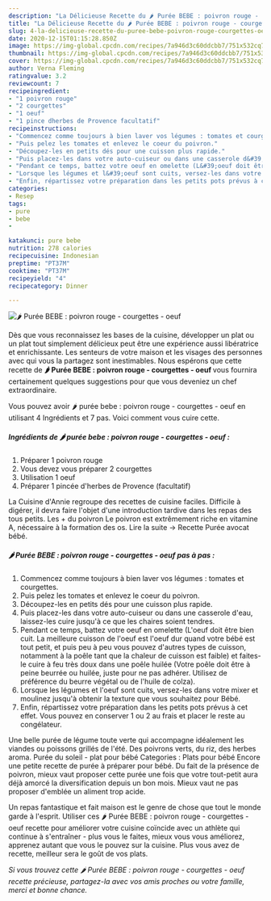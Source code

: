 ```yaml
---
description: "La Délicieuse Recette du 🌶 Purée BEBE : poivron rouge - courgettes - oeuf"
title: "La Délicieuse Recette du 🌶 Purée BEBE : poivron rouge - courgettes - oeuf"
slug: 4-la-delicieuse-recette-du-puree-bebe-poivron-rouge-courgettes-oeuf
date: 2020-12-15T01:15:28.850Z
image: https://img-global.cpcdn.com/recipes/7a946d3c60ddcbb7/751x532cq70/🌶-puree-bebe-poivron-rouge-courgettes-oeuf-photo-principale-de-la-recette.jpg
thumbnail: https://img-global.cpcdn.com/recipes/7a946d3c60ddcbb7/751x532cq70/🌶-puree-bebe-poivron-rouge-courgettes-oeuf-photo-principale-de-la-recette.jpg
cover: https://img-global.cpcdn.com/recipes/7a946d3c60ddcbb7/751x532cq70/🌶-puree-bebe-poivron-rouge-courgettes-oeuf-photo-principale-de-la-recette.jpg
author: Verna Fleming
ratingvalue: 3.2
reviewcount: 7
recipeingredient:
- "1 poivron rouge"
- "2 courgettes"
- "1 oeuf"
- "1 pince dherbes de Provence facultatif"
recipeinstructions:
- "Commencez comme toujours à bien laver vos légumes : tomates et courgettes."
- "Puis pelez les tomates et enlevez le coeur du poivron."
- "Découpez-les en petits dés pour une cuisson plus rapide."
- "Puis placez-les dans votre auto-cuiseur ou dans une casserole d&#39;eau, laissez-les cuire jusqu&#39;à ce que les chaires soient tendres."
- "Pendant ce temps, battez votre oeuf en omelette (L&#39;oeuf doit être bien cuit. La meilleure cuisson de l&#39;oeuf est l&#39;oeuf dur quand votre bébé est tout petit, et puis peu à peu vous pouvez d&#39;autres types de cuisson, notamment à la poêle tant que la chaleur de cuisson est faible) et faites-le cuire à feu très doux dans une poêle huilée (Votre poêle doit être à peine beurrée ou huilée, juste pour ne pas adhérer. Utilisez de préférence du beurre végétal ou de l&#39;huile de colza)."
- "Lorsque les légumes et l&#39;oeuf sont cuits, versez-les dans votre mixer et moulinez jusqu&#39;à obtenir la texture que vous souhaitez pour Bébé."
- "Enfin, répartissez votre préparation dans les petits pots prévus à cet effet. Vous pouvez en conserver 1 ou 2 au frais et placer le reste au congélateur."
categories:
- Resep
tags:
- pure
- bebe
- 

katakunci: pure bebe  
nutrition: 278 calories
recipecuisine: Indonesian
preptime: "PT37M"
cooktime: "PT37M"
recipeyield: "4"
recipecategory: Dinner

---
```



![🌶 Purée BEBE : poivron rouge - courgettes - oeuf](https://img-global.cpcdn.com/recipes/7a946d3c60ddcbb7/751x532cq70/🌶-puree-bebe-poivron-rouge-courgettes-oeuf-photo-principale-de-la-recette.jpg)

Dès que vous reconnaissez les bases de la cuisine, développer un plat ou un plat tout simplement délicieux peut être une expérience aussi libératrice et enrichissante. Les senteurs de votre maison et les visages des personnes avec qui vous la partagez sont inestimables. Nous espérons que cette recette de <strong> 🌶 Purée BEBE : poivron rouge - courgettes - oeuf </strong> vous fournira certainement quelques suggestions pour que vous deveniez un chef extraordinaire.

<!--inarticleads1-->

Vous pouvez avoir 🌶 purée bebe : poivron rouge - courgettes - oeuf en utilisant 4 Ingrédients et 7 pas. Voici comment vous cuire cette.

##### Ingrédients de 🌶 purée bebe : poivron rouge - courgettes - oeuf :

1. Préparer 1 poivron rouge
1. Vous devez vous préparer 2 courgettes
1. Utilisation 1 oeuf
1. Préparer 1 pincée d&#39;herbes de Provence (facultatif)


La Cuisine d&#39;Annie regroupe des recettes de cuisine faciles. Difficile à digérer, il devra faire l&#39;objet d&#39;une introduction tardive dans les repas des tous petits. Les + du poivron Le poivron est extrêmement riche en vitamine A, nécessaire à la formation des os. Lire la suite → Recette Purée avocat bébé. 

<!--inarticleads2-->

##### 🌶 Purée BEBE : poivron rouge - courgettes - oeuf pas à pas :

1. Commencez comme toujours à bien laver vos légumes : tomates et courgettes.
1. Puis pelez les tomates et enlevez le coeur du poivron.
1. Découpez-les en petits dés pour une cuisson plus rapide.
1. Puis placez-les dans votre auto-cuiseur ou dans une casserole d&#39;eau, laissez-les cuire jusqu&#39;à ce que les chaires soient tendres.
1. Pendant ce temps, battez votre oeuf en omelette (L&#39;oeuf doit être bien cuit. La meilleure cuisson de l&#39;oeuf est l&#39;oeuf dur quand votre bébé est tout petit, et puis peu à peu vous pouvez d&#39;autres types de cuisson, notamment à la poêle tant que la chaleur de cuisson est faible) et faites-le cuire à feu très doux dans une poêle huilée (Votre poêle doit être à peine beurrée ou huilée, juste pour ne pas adhérer. Utilisez de préférence du beurre végétal ou de l&#39;huile de colza).
1. Lorsque les légumes et l&#39;oeuf sont cuits, versez-les dans votre mixer et moulinez jusqu&#39;à obtenir la texture que vous souhaitez pour Bébé.
1. Enfin, répartissez votre préparation dans les petits pots prévus à cet effet. Vous pouvez en conserver 1 ou 2 au frais et placer le reste au congélateur.


Une belle purée de légume toute verte qui accompagne idéalement les viandes ou poissons grillés de l&#39;été. Des poivrons verts, du riz, des herbes aroma. Purée du soleil - plat pour bébé Categories : Plats pour bébé Encore une petite recette de purée à préparer pour bébé. Du fait de la présence de poivron, mieux vaut proposer cette purée une fois que votre tout-petit aura déjà amorcé la diversification depuis un bon mois. Mieux vaut ne pas proposer d&#39;emblée un aliment trop acide. 

<!--inarticleads1-->

<p>
Un repas fantastique et fait maison est le genre de chose que tout le monde garde à l'esprit. Utiliser ces 🌶 Purée BEBE : poivron rouge - courgettes - oeuf recette pour améliorer votre cuisine coïncide avec un athlète qui continue à s'entraîner - plus vous le faites, mieux vous vous améliorez, apprenez autant que vous le pouvez sur la cuisine. Plus vous avez de recette, meilleur sera le goût de vos plats.
</p>

<p>
<i>Si vous trouvez cette 🌶 Purée BEBE : poivron rouge - courgettes - oeuf recette précieuse, partagez-la avec vos amis proches ou votre famille, merci et bonne chance.</i>
</p>
